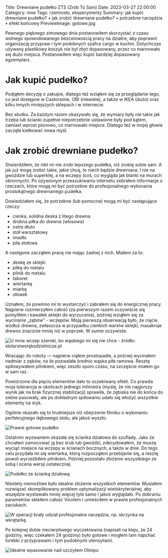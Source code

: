 Title: Drewniane pudełko ZTS (Zrób To Sam)
Date: 2023-03-27 22:00:00
Category: inne
Tags: rzemiosło, eksperymenty
Summary: jak kupić drewniane pudełko? • jak zrobić drewniane pudełko? • potrzebne narzędzia • efekt końcowy
PreviewImage: gotowe.jpg

Pewnego pięknego zimowego dnia postanowiłem skorzystać z czasu wolnego spowodowanego bezcelowością pracy na działce, aby poprawić organizację przypraw i tym podobnych szafce cargo w kuchni. Dotychczas używany plastikowy koszyk nie był zbyt dopasowany, przez co marnowało się dużo miejsca. Postanowiłem więc kupić bardziej dopasowany egzemplarz.

# Jak kupić pudełko?

Podjąłem decyzję o zakupie, dlatego też wziąłem się za przeglądanie tego, co jest dostępne w Castoramie, OBI (niewiele), a także w IKEA (dużo) oraz kilku innych mniejszych sklepach i w internecie.

Bez skutku. Za każdym razem okazywało się, że wymiary były nie takie jak trzeba lub ścianki zupełnie niepotrzebnie ustawione były pod kątem, zamiast wprost pionowo, co marnowało miejsce. Dlatego też w mojej głowie zaczęła kiełkować nowa myśl.

# Jak zrobić drewniane pudełko?

Stwierdziłem, że nikt mi nie zrobi lepszego pudełka, niż zrobię sobie sam. A jak już mogę zrobić takie, jakie chcę, to niech będzie drewniana. I nie na gwoździe lub superklej, a na wczepy (coś, co wygląda jak blanki na murach obronnych). Po ożywionym przeszukiwaniu internetu zebrałem informacje o rzeczach, które mogą mi być potrzebne do profesjonalnego wykonania prostokątnego drewnianego pudełka.

Dowiedziałem się, że potrzebne (lub pomocne) mogą mi być następujące rzeczy:

 - cienka, solidna deska z litego drewna
 - drobna piłka do drewna (włosowa)
 - ostre dłuto
 - stół warsztatowy
 - imadło
 - piła stołowa

A następnie zacząłem pracę nie mając żadnej z nich. Miałem za to:

 - deskę ze sklejki
 - piłkę do metalu
 - pilnik do metalu
 - taboret
 - wiertarkę
 - miarkę
 - ołówek

Uznałem, że powinno mi to wystarczyć i zabrałem się do energicznej pracy. Najpierw rozmierzyłem całość (za pierwszym razem oczywiście się pomyliłem i kawałek sklejki do wyrzucenia), później wziąłem się za wycinanie „zębów” - wczepów. Moją pierwszą obserwacją było, że cięcie wzdłuż drewna, zwłaszcza w przypadku cienkich warstw sklejki, masakruje drewno znacznie mniej niż w poprzek. W sumie oczywiste.

![U mnie wczep szeroki, bo wąskiego mi się nie chce - źródło: stolarstworękodzielnicze.pl]({attach}schemat.gif)

Wracając do roboty — najpierw ciąłem prostopadle, a później wycinałem nadmiar z zębów, na ile pozwalała średnio wąska piła ramowa. Resztę spiłowywałem pilnikiem, więc zeszło sporo czasu, na szczęście miałem go w sam raz.

Powtórzone dla pięciu elementów dało to oczekiwany efekt. Co prawda moja tolerancja w okolicach jednego milimetra (myślę, że nie najgorszy wynik jak na brak fizycznej stabilizacji) sprawiła, że zębiska nie do końca do siebie pasowały, ale po dokładnym spiłowaniu udało się włożyć wszystkie elementy na styk.

Ogólnie okazało się to trudniejsze niż obejrzenie filmiku o wykonaniu perfekcyjnego dębowego stołu, ale jakoś wyszło.

![Prawie gotowe pudełko]({attach}przed-spilowaniem.jpg)

Ostatnim wyzwaniem okazała się ścianka działowa do szuflady. Jako że chciałem zamocować ją bez śrub lub gwoździ, zdecydowałem, że muszę wyciąć miejsce na wczepy w ścianach bocznych, a także w dnie. Do tego celu przydała mi się wiertarka, którą rozpocząłem przebijanie się, a resztę powoli wyrzeźbiłem pilnikiem. Później pozostało złożenie wszystkiego ze sobą i ocena wersji ostatecznej.

![Pudełko ze ścianką działową]({attach}gotowe.jpg)

Niestety niemożliwe było idealne złożenie wszystkich elementów. Musiałem rozwiązać skomplikowany problem optymalizacji wielokryterialnej, aby wszędzie wystawało mniej więcej tyle samo i jakoś wyglądało. Po dobraniu parametrów skleiłem całość Vicolem i umieściłem w prawie profesjonalnych zaciskach.

![W operacji brały udział profesjonalne narzędzia, np. skrzynka na wkrętarkę]({attach}profesjonalne-zaciski.jpg)

Po kolejnej dobie niecierpliwego wyczekiwania (napisali na kleju, że 24 godziny, więc czekałem 24 godziny) było gotowe i mogłem tam napchać torebki z przyprawami i tym podobnymi utensyliami.

![Idealne wpasowanie nad szczytem Olimpu]({attach}cargo.jpg)

